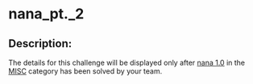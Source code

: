 
# nana_pt._2
## Description:
<div class="challenge-description"><span class="glyphicon glyphicon-lock"></span> The details for this challenge will be displayed only after <a href="challenge?id=28">nana 1.0</a> in the <a href="challenges?category=2">MISC</a> category has been solved by your team.</div>

